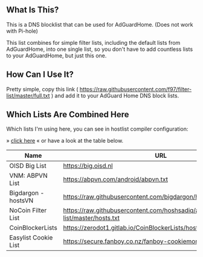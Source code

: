## What Is This?

This is a DNS blocklist that can be used for AdGuardHome. (Does not work with Pi-hole)

This list combines for simple filter lists, including the default lists from
AdGuardHome, into one single list, so you don't have to add countless lists to your
AdGuardHome, but just this one.

## How Can I Use It?

Pretty simple, copy this link
( <https://raw.githubusercontent.com/f97/filter-list/master/full.txt> ) and
add it to your AdGuard Home DNS block lists.

## Which Lists Are Combined Here

Which lists I'm using here, you can see in hostlist compiler configuration:

» [click here](hostlist-compiler-config.json) « or have a look at the table below.

| Name                 | URL                                                                                |
| -------------------- | ---------------------------------------------------------------------------------- |
| OISD Big List        | <https://big.oisd.nl>                                                              |
| VNM: ABPVN List      | <https://abpvn.com/android/abpvn.txt>                                              |
| Bigdargon - hostsVN  | <https://raw.githubusercontent.com/bigdargon/hostsVN/master/hosts>                 |
| NoCoin Filter List   | <https://raw.githubusercontent.com/hoshsadiq/adblock-nocoin-list/master/hosts.txt> |
| CoinBlockerLists     | <https://zerodot1.gitlab.io/CoinBlockerLists/hosts_browser>                        |
| Easylist Cookie List | <https://secure.fanboy.co.nz/fanboy-cookiemonster.txt>                             |
